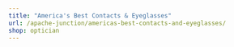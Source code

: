 ```yaml
---
title: "America's Best Contacts & Eyeglasses"
url: /apache-junction/americas-best-contacts-and-eyeglasses/
shop: optician
---
```


